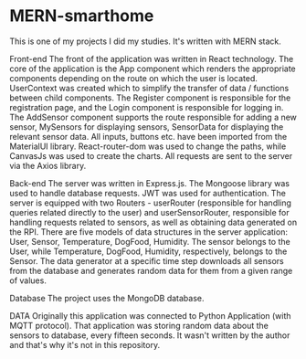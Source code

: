 # MERN-smarthome

This is one of my projects I did my studies. It's written with MERN stack. 

Front-end
The front of the application was written in React technology. The core of the application is the App component which renders the appropriate components depending on the route on which the user is located. UserContext was created which to simplify the transfer of data / functions between child components. The Register component is responsible for the registration page, and the Login component is responsible for logging in. The AddSensor component supports the route responsible for adding a new sensor, MySensors for displaying sensors, SensorData for displaying the relevant sensor data. All inputs, buttons etc. have been imported from the MaterialUI library. React-router-dom was used to change the paths, while CanvasJs was used to create the charts. All requests are sent to the server via the Axios library.

Back-end
The server was written in Express.js. The Mongoose library was used to handle database requests. JWT was used for authentication. The server is equipped with two Routers - userRouter (responsible for handling queries related directly to the user) and userSensorRouter, responsible for handling requests related to sensors, as well as obtaining data generated on the RPI. There are five models of data structures in the server application:
User,
Sensor,
Temperature,
DogFood,
Humidity.
The sensor belongs to the User, while Temperature, DogFood, Humidity, respectively, belongs to the Sensor. The data generator at a specific time step downloads all sensors from the database and generates random data for them from a given range of values.
 
Database
The project uses the MongoDB database.

DATA
Originally this application was connected to Python Application (with MQTT protocol). That application was storing random data about the sensors to database, every fifteen seconds. It wasn't written by the author and that's why it's not in this repository.
